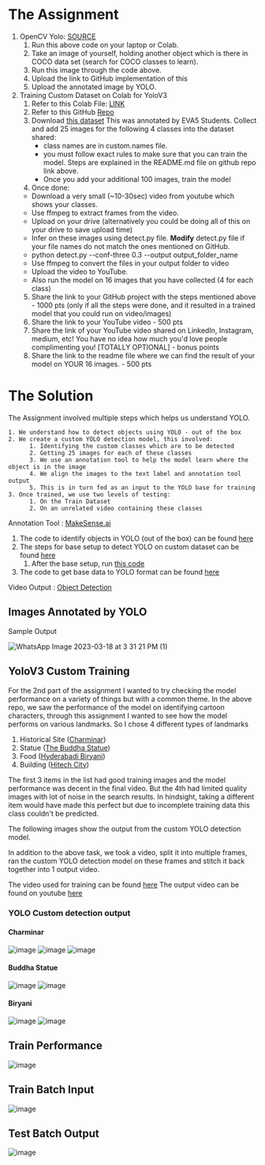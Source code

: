 # The Assignment



1.  OpenCV Yolo:  [SOURCE](https://pysource.com/2019/06/27/yolo-object-detection-using-opencv-with-python/)
      1. Run this above code on your laptop or Colab. 
      2. Take an image of yourself, holding another object which is there in COCO data set (search for COCO classes to learn). 
      3. Run this image through the code above. 
      4. Upload the link to GitHub implementation of this
      5. Upload the annotated image by YOLO. 
2.  Training Custom Dataset on Colab for YoloV3
    1.  Refer to this Colab File:  [LINK](https://colab.research.google.com/drive/1LbKkQf4hbIuiUHunLlvY-cc0d_sNcAgS)
    2.  Refer to this GitHub  [Repo](https://github.com/theschoolofai/YoloV3)
    3.  Download [this dataset](https://drive.google.com/file/d/1sVSAJgmOhZk6UG7EzmlRjXfkzPxmpmLy/view?usp=sharing) This was annotated by EVA5 Students. Collect and add 25 images for the following 4 classes into the dataset shared:
        *  class names are in custom.names file. 
        *  you must follow exact rules to make sure that you can train the model. Steps are explained in the README.md file on github repo link above.
        *  Once you add your additional 100 images, train the model
    4. Once done:
      *  Download a very small (~10-30sec) video from youtube which shows your classes. 
      *  Use ffmpeg to extract frames from the video. 
      *  Upload on your drive (alternatively you could be doing all of this on your drive to save upload time)
      *  Infer on these images using detect.py file. **Modify** detect.py file if your file names do not match the ones mentioned on GitHub. 
      *  python detect.py --conf-three 0.3 --output output_folder_name
      *  Use  ffmpeg  to convert the files in your output folder to video
      *  Upload the video to YouTube. 
      *  Also run the model on 16 images that you have collected (4 for each class)
    5.  Share the link to your GitHub project with the steps mentioned above - 1000 pts (only if all the steps were done, and it resulted in a trained model that you could run on video/images)
    6.  Share the link to your YouTube video - 500 pts
    7.  Share the link of your YouTube video shared on LinkedIn, Instagram, medium, etc! You have no idea how much you'd love people complimenting you! [TOTALLY OPTIONAL] - bonus points
    8.  Share the link to the readme file where we can find the result of your model on YOUR 16 images. - 500 pts

# The Solution

The Assignment involved multiple steps which helps us understand YOLO.

    1. We understand how to detect objects using YOLO - out of the box
    2. We create a custom YOLO detection model, this involved:
          1. Identifying the custom classes which are to be detected
          2. Getting 25 images for each of these classes
          3. We use an annotation tool to help the model learn where the object is in the image
          4. We align the images to the text label and annotation tool output
          5. This is in turn fed as an input to the YOLO base for training
    3. Once trained, we use two levels of testing:
          1. On the Train Dataset
          2. On an unrelated video containing these classes 

Annotation Tool : [MakeSense.ai](https://www.makesense.ai/)

1. The code to identify objects in YOLO (out of the box) can be found [here](https://github.com/shariqfarhan/Explore/blob/master/Assignment_12/YOLO_Predictions.py)
2. The steps for base setup to detect YOLO on custom dataset can be found [here](https://github.com/theschoolofai/YoloV3)
      1. After the base setup, run [this code](https://github.com/shariqfarhan/Explore/blob/master/Assignment_12/YOLO_Custom_Detection.py)
3. The code to get base data to YOLO format can be found [here](https://github.com/shariqfarhan/Explore/blob/master/Assignment_12/utils/base_data_prep.py)


Video Output : [Object Detection](https://youtu.be/oz7feovtlcg)


## Images Annotated by YOLO

Sample Output

![WhatsApp Image 2023-03-18 at 3 31 21 PM (1)](https://user-images.githubusercontent.com/57046534/229267544-c1c53599-78dd-4b85-b3d5-b17f22dbdf95.jpeg)


## YoloV3 Custom Training

For the 2nd part of the assignment I wanted to try checking the model performance on a variety of things but with a common theme. In the above repo, we saw the performance of the model on identifying cartoon characters, through this assignment I wanted to see how the model performs on various landmarks. So I chose 4 different types of landmarks

1. Historical Site ([Charminar](https://en.wikipedia.org/wiki/Charminar))
2. Statue ([The Buddha Statue](https://en.wikipedia.org/wiki/Buddha_Statue_of_Hyderabad))
3. Food ([Hyderabadi Biryani](https://en.wikipedia.org/wiki/Hyderabadi_biryani))
4. Building ([Hitech City](https://en.wikipedia.org/wiki/HITEC_City#:~:text=The%20Hyderabad%20Information%20Technology%20and,in%20Hyderabad%2C%20Telangana%2C%20India.))

The first 3 items in the list had good training images and the model performance was decent in the final video.
But the 4th had limited quality images with lot of noise in the search results. In hindsight, taking a different item would have made this perfect but due to incomplete training data this class couldn't be predicted.

The following images show the output from the custom YOLO detection model.

In addition to the above task, we took a video, split it into multiple frames, ran the custom YOLO detection model on these frames and stitch it back together into 1 output video.

The video used for training can be found [here](https://github.com/shariqfarhan/Explore/tree/master/Assignment_12/static)
The output video can be found on youtube [here](https://youtu.be/oz7feovtlcg)


### YOLO Custom detection output


#### **Charminar**

![image](https://user-images.githubusercontent.com/57046534/229268195-1f9dbc4b-1f60-45ae-9dbe-37ea166c3f6a.png)
![image](https://user-images.githubusercontent.com/57046534/229268209-000b5366-ce2e-44b7-b708-c926360537cb.png)
![image](https://user-images.githubusercontent.com/57046534/229268238-2ea9a563-d737-4d6d-86ed-5143cfa28832.png)


#### Buddha Statue

![image](https://user-images.githubusercontent.com/57046534/229268096-51210c08-40b3-4919-ae34-149cebf06ccb.png)
![image](https://user-images.githubusercontent.com/57046534/229268242-36e2f34e-9b5e-42f6-956f-2758fbf2a098.png)



#### Biryani

![image](https://user-images.githubusercontent.com/57046534/229268165-e4454521-cb32-42b3-8da2-9744eb7e61b1.png)
![image](https://user-images.githubusercontent.com/57046534/229268112-c1bc6e11-86ec-4dc8-a333-a7b556dc59ff.png)




## Train Performance
![image](https://user-images.githubusercontent.com/57046534/229205395-56276c0a-16d2-42d0-b44e-8ab9e95c21e1.png)

## Train Batch Input
![image](https://user-images.githubusercontent.com/57046534/229205667-0b8d0c61-c2fd-4469-92db-6d71492970fe.png)


## Test Batch Output

![image](https://user-images.githubusercontent.com/57046534/229205573-be63054e-e3ce-46cd-9e48-05345ec44fc0.png)
